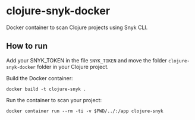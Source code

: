 # clojure-snyk-docker
Docker container to scan Clojure projects using Snyk CLI.

## How to run

Add your SNYK_TOKEN in the file `SNYK_TOKEN` and move the folder `clojure-snyk-docker` folder in your Clojure project.

Build the Docker container:

````
docker build -t clojure-snyk .
````

Run the container to scan your project:

````
docker container run --rm -ti -v $PWD/../:/app clojure-snyk
````

